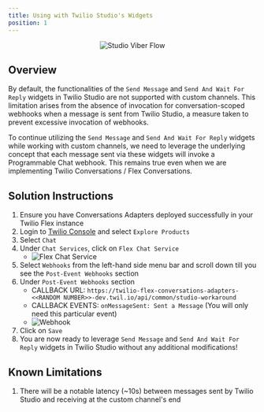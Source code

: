 ```yaml
---
title: Using with Twilio Studio's Widgets
position: 1
---
```


<p align="center">
    <img src="../img/guides/studio-workaround-viber-flow.png" alt="Studio Viber Flow" />
</p>

## Overview

By default, the functionalities of the `Send Message` and `Send And Wait For Reply` widgets in Twilio Studio are not supported with custom channels. This limitation arises from the absence of invocation for conversation-scoped webhooks when a message is sent from Twilio Studio, a measure taken to prevent excessive invocation of webhooks.

To continue utilizing the `Send Message` and `Send And Wait For Reply` widgets while working with custom channels, we need to leverage the underlying concept that each message sent via these widgets will invoke a Programmable Chat webhook. This remains true even when we are implementing Twilio Conversations / Flex Conversations.

## Solution Instructions

1. Ensure you have Conversations Adapters deployed successfully in your Twilio Flex instance
1. Login to [Twilio Console](https://console.twilio.com/) and select `Explore Products`
1. Select `Chat`
1. Under `Chat Services`, click on `Flex Chat Service`
   - ![Flex Chat Service](/img/guides/studio-workaround-prog-chat.png)
1. Select `Webhooks` from the left-hand side menu bar and scroll down till you see the `Post-Event Webhooks` section
1. Under `Post-Event Webhooks` section
   - CALLBACK URL: `https://twilio-flex-conversations-adapters-<<RANDOM NUMBER>>-dev.twil.io/api/common/studio-workaround`
   - CALLBACK EVENTS: `onMessageSent: Sent a Message` (You will only need this particular event)
   - ![Webhook](/img/guides/studio-workaround-webhook.png)
1. Click on `Save`
1. You are now ready to leverage `Send Message` and `Send And Wait For Reply` widgets in Twilio Studio without any additional modifications!

## Known Limitations

1. There will be a notable latency (~10s) between messages sent by Twilio Studio and receiving at the custom channel's end
